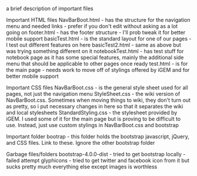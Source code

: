 a brief description of important files

Important HTML files
NavBarBoot.html - has the structure for the navigation menu and needed links - prefer if you don't edit without asking as a lot going on
footer.html - has the footer structure - I'll prob tweak it for better mobile support
basicTest.html - is the standard layout for one of our pages - I test out different features on here
basicTest2.html - same as above but was trying something different on it
notebookTest.html - has test stuff for notebook page as it has some special features, mainly the additional side menu that should be applicable to other pages once ready
test.html - is for the main page - needs work to move off of stylings offered by iGEM and for better mobile support

Important CSS files
NavBarBoot.css - is the general style sheet used for all pages, not just the navigation menu
StyleSheet.css - the wiki version of NavBarBoot.css. Sometimes when moving things to wiki, they don't turn out as pretty, so i put necessary changes in here so that it separates the wiki and local stylesheets
StandardStyling.css - the stylesheet provided by iGEM. I used some of it for the main page but is proving to be difficult to use. Instead, just use custom stylings in NavBarBoot.css and bootstrap

Important folder
bootrap - this folder holds the bootstrap javascript, jQuery, and CSS files. Link to these. Ignore the other bootstrap folder

Garbage files/folders
bootstrap-4.0.0-dist - tried to get bootstrap locally - failed attempt
glyphicons - tried to get twitter and facebook icon from it but sucks
pretty much everything else except images is worthless
